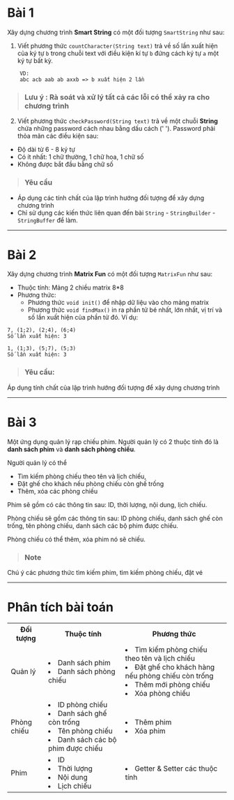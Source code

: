 # Bài 1

Xây dựng chương trình **Smart String** có một đối tượng `SmartString` như sau:

1. Viết phương thức `countCharacter(String text)` trả về số lần xuất hiện của ký tự `b` trong chuỗi text với điều kiện kí tự `b` đứng cách ký tự `a` một ký tự bất kỳ.
```
    VD:
    abc acb aab ab axxb => b xuất hiện 2 lần
```

> ### Lưu ý : Rà soát và xử lý tất cả các lỗi có thể xảy ra cho chương trình

2. Viết phương thức `checkPassword(String text)` trả về một chuỗi **String** chứa những password cách nhau bằng dấu cách (' '). Password phải thỏa mãn các điều kiện sau:
+ Độ dài từ 6 - 8 ký tự
+ Có ít nhất: 1 chữ thường, 1 chữ hoa, 1 chữ số
+ Không được bắt đầu bằng chữ số

> ### Yêu cầu
- Áp dụng các tính chất của lập trình hướng đối tượng để xây dựng chương trình
- Chỉ sử dụng các kiến thức liên quan đến bài `String` - `StringBuilder` - `StringBuffer` để làm.

---
# Bài 2
Xây dựng chương trình **Matrix Fun** có một đối tượng `MatrixFun` như sau:
- Thuộc tính: Mảng 2 chiều matrix 8*8
- Phương thức: 
    + Phương thức `void init()` để nhập dữ liệu vào cho mảng matrix
    + Phương thức `void findMax()` in ra phần tử bé nhất, lớn nhất, vị trí và số lần xuất hiện của phần tử đó. Ví dụ: 
```
7, (1;2), (2;4), (6;4)
Số lần xuất hiện: 3

1, (1;3), (5;7), (5;3)
Số lần xuất hiện: 3
```

> ### Yêu cầu: 
Áp dụng tính chất của lập trình hướng đối tượng để xây dựng chương trình

---
# Bài 3
Một ứng dụng quản lý rạp chiếu phim. Người quản lý có 2 thuộc tính đó là **danh sách phim** và **danh sách phòng chiếu**.

Người quản lý có thể 
- Tìm kiếm phòng chiếu theo tên và lịch chiếu,
- Đặt ghế cho khách nếu phòng chiếu còn ghế trống
- Thêm, xóa các phòng chiếu

Phim sẽ gồm có các thông tin sau: ID, thời lượng, nội dung, lịch chiếu.

Phòng chiếu sẽ gồm các thông tin sau: ID phòng chiếu, danh sách ghế còn trống, tên phòng chiếu, danh sách các bộ phim được chiếu. 

Phòng chiếu có thể thêm, xóa phim nó sẽ chiếu.

> ### Note
Chú ý các phương thức tìm kiếm phim, tìm kiếm phòng chiếu, đặt vé

---
# Phân tích bài toán

<table>
    <tr>
        <th>Đối tượng
        <th>Thuộc tính
        <th>Phương thức
    <tr>
        <td>Quản lý
        <td>
            <li>Danh sách phim
            <li>Danh sách phòng chiếu
        <td>
            <li>Tìm kiếm phòng chiếu theo tên và lịch chiếu
            <li>Đặt ghế cho khách hàng nếu phòng chiếu còn trống
            <li>Thêm mới phòng chiếu
            <li>Xóa phòng chiếu
    <tr>
        <td>Phòng chiếu
        <td>
            <li>ID phòng chiếu 
            <li>Danh sách ghế còn trống 
            <li>Tên phòng chiếu 
            <li>Danh sách các bộ phim được chiếu
        <td>
            <li> Thêm phim
            <li> Xóa phim
    <tr>
        <td>Phim
        <td>
            <li>ID
            <li>Thời lượng 
            <li>Nội dung 
            <li>Lịch chiếu
        <td>
            <li>Getter & Setter các thuộc tính
</table>
